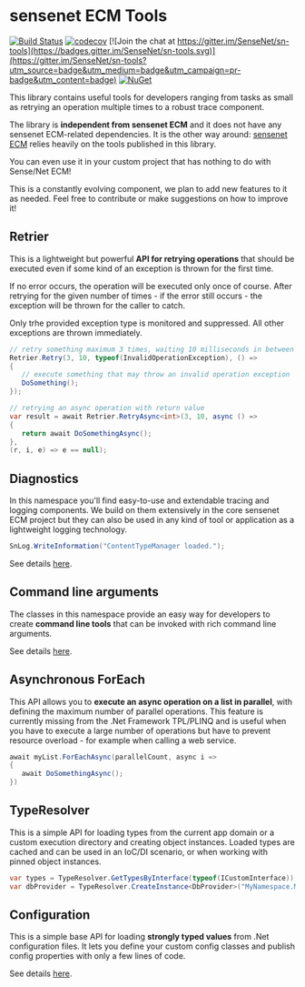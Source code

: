# sensenet ECM Tools

[![Build Status](https://travis-ci.org/gallayl/sn-tools.svg?branch=master)](https://travis-ci.org/gallayl/sn-tools)
[![codecov](https://codecov.io/gh/gallayl/sn-tools/branch/master/graph/badge.svg)](https://codecov.io/gh/gallayl/sn-tools)
[![Join the chat at https://gitter.im/SenseNet/sn-tools](https://badges.gitter.im/SenseNet/sn-tools.svg)](https://gitter.im/SenseNet/sn-tools?utm_source=badge&utm_medium=badge&utm_campaign=pr-badge&utm_content=badge)
[![NuGet](https://img.shields.io/nuget/v/SenseNet.Tools.svg)](https://www.nuget.org/packages/SenseNet.Tools)

This library contains useful tools for developers ranging from tasks as small as retrying an operation multiple times to a robust trace component.

The library is **independent from sensenet ECM** and it does not have any sensenet ECM-related dependencies. It is the other way around: [sensenet ECM](https://github.com/SenseNet/sensenet) relies heavily on the tools published in this library.

You can even use it in your custom project that has nothing to do with Sense/Net ECM!

This is a constantly evolving component, we plan to add new features to it as needed. Feel free to contribute or make suggestions on how to improve it!

## Retrier
This is a lightweight but powerful **API for retrying operations** that should be executed even if some kind of an exception is thrown for the first time.

If no error occurs, the operation will be executed only once of course. After retrying for the given number of times - if the error still occurs - the exception will be thrown for the caller to catch. 

Only trhe provided exception type is monitored and suppressed. All other exceptions are thrown immediately.

````csharp
// retry something maximum 3 times, waiting 10 milliseconds in between
Retrier.Retry(3, 10, typeof(InvalidOperationException), () =>
{
   // execute something that may throw an invalid operation exception
   DoSomething();
});

// retrying an async operation with return value
var result = await Retrier.RetryAsync<int>(3, 10, async () =>
{
   return await DoSomethingAsync();
},
(r, i, e) => e == null);
````

## Diagnostics
In this namespace you'll find easy-to-use and extendable tracing and logging components. We build on them extensively in the core sensenet ECM project but they can also be used in any kind of tool or application as a lightweight logging technology.

```csharp
SnLog.WriteInformation("ContentTypeManager loaded.");
```

See details [here](src/SenseNet.Tools/Diagnostics/Readme.md).

## Command line arguments
The classes in this namespace provide an easy way for developers to create **command line tools** that can be invoked with rich command line arguments.

See details [here](src/SenseNet.Tools/Tools/CommandLineArguments/Readme.md).

## Asynchronous ForEach
This API allows you to **execute an async operation on a list in parallel**, with defining the maximum number of parallel operations. This feature is currently missing from the .Net Framework TPL/PLINQ and is useful when you have to execute a large number of operations but have to prevent resource overload - for example when calling a web service.
````csharp
await myList.ForEachAsync(parallelCount, async i =>
{
   await DoSomethingAsync();
})
````

## TypeResolver
This is a simple API for loading types from the current app domain or a custom execution directory and creating object instances. Loaded types are cached and can be used in an IoC/DI scenario, or when working with pinned object instances.
````csharp
var types = TypeResolver.GetTypesByInterface(typeof(ICustomInterface));
var dbProvider = TypeResolver.CreateInstance<DbProvider>("MyNamespace.MyDbProvider");
````

## Configuration
This is a simple base API for loading **strongly typed values** from .Net configuration files. It lets you define your custom config classes and publish config properties with only a few lines of code.

See details [here](src/SenseNet.Tools/Configuration/Readme.md).
